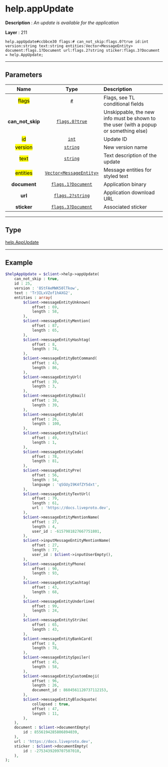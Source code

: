 # help.appUpdate

**Description** : *An update is available for the application*

**Layer** : 211

```tl
help.appUpdate#ccbbce30 flags:# can_not_skip:flags.0?true id:int version:string text:string entities:Vector<MessageEntity> document:flags.1?Document url:flags.2?string sticker:flags.3?Document = help.AppUpdate;
```

---

## Parameters

| Name | Type | Description |
| :---: | :---: | :--- |
| <mark>flags</mark> | [`#`](type/#) | Flags, see TL conditional fields |
| **can_not_skip** | [`flags.0?true`](type/true) | Unskippable, the new info must be shown to the user (with a popup or something else) |
| <mark>id</mark> | [`int`](type/int) | Update ID |
| <mark>version</mark> | [`string`](type/string) | New version name |
| <mark>text</mark> | [`string`](type/string) | Text description of the update |
| <mark>entities</mark> | [`Vector<MessageEntity>`](type/MessageEntity) | Message entities for styled text |
| **document** | [`flags.1?Document`](type/Document) | Application binary |
| **url** | [`flags.2?string`](type/string) | Application download URL |
| **sticker** | [`flags.3?Document`](type/Document) | Associated sticker |

---

## Type

[help.AppUpdate](type/help.AppUpdate)

---

## Example

```php
$helpAppUpdate = $client->help->appUpdate(
	can_not_skip : true,
	id : 25,
	version : '8StFAeMWK50lTkow',
	text : 'Tr3ILxVZof1hAXG2',
	entities : array(
		$client->messageEntityUnknown(
			offset : 69,
			length : 58,
		),
		$client->messageEntityMention(
			offset : 87,
			length : 65,
		),
		$client->messageEntityHashtag(
			offset : 8,
			length : 74,
		),
		$client->messageEntityBotCommand(
			offset : 43,
			length : 86,
		),
		$client->messageEntityUrl(
			offset : 39,
			length : 3,
		),
		$client->messageEntityEmail(
			offset : 38,
			length : 39,
		),
		$client->messageEntityBold(
			offset : 26,
			length : 100,
		),
		$client->messageEntityItalic(
			offset : 49,
			length : 1,
		),
		$client->messageEntityCode(
			offset : 78,
			length : 81,
		),
		$client->messageEntityPre(
			offset : 56,
			length : 54,
			language : 'qSGUyI9K4fZY5dxt',
		),
		$client->messageEntityTextUrl(
			offset : 79,
			length : 61,
			url : 'https://docs.liveproto.dev',
		),
		$client->messageEntityMentionName(
			offset : 27,
			length : 4,
			user_id : -6157981827667751801,
		),
		$client->inputMessageEntityMentionName(
			offset : 27,
			length : 77,
			user_id : $client->inputUserEmpty(),
		),
		$client->messageEntityPhone(
			offset : 90,
			length : 93,
		),
		$client->messageEntityCashtag(
			offset : 43,
			length : 68,
		),
		$client->messageEntityUnderline(
			offset : 99,
			length : 24,
		),
		$client->messageEntityStrike(
			offset : 65,
			length : 43,
		),
		$client->messageEntityBankCard(
			offset : 8,
			length : 78,
		),
		$client->messageEntitySpoiler(
			offset : 45,
			length : 58,
		),
		$client->messageEntityCustomEmoji(
			offset : 96,
			length : 26,
			document_id : 8604561120737112153,
		),
		$client->messageEntityBlockquote(
			collapsed : true,
			offset : 47,
			length : 11,
		),
	),
	document : $client->documentEmpty(
		id : 8556194285806894039,
	),
	url : 'https://docs.liveproto.dev',
	sticker : $client->documentEmpty(
		id : -2753439209707507010,
	),
);
```